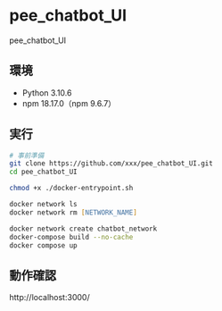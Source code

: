 # pee_chatbot_UI
pee_chatbot_UI

## 環境

- Python 3.10.6
- npm 18.17.0（npm 9.6.7）

## 実行

```zsh
# 事前準備
git clone https://github.com/xxx/pee_chatbot_UI.git
cd pee_chatbot_UI

chmod +x ./docker-entrypoint.sh

docker network ls
docker network rm [NETWORK_NAME]

docker network create chatbot_network
docker-compose build --no-cache
docker compose up
```

## 動作確認

http://localhost:3000/